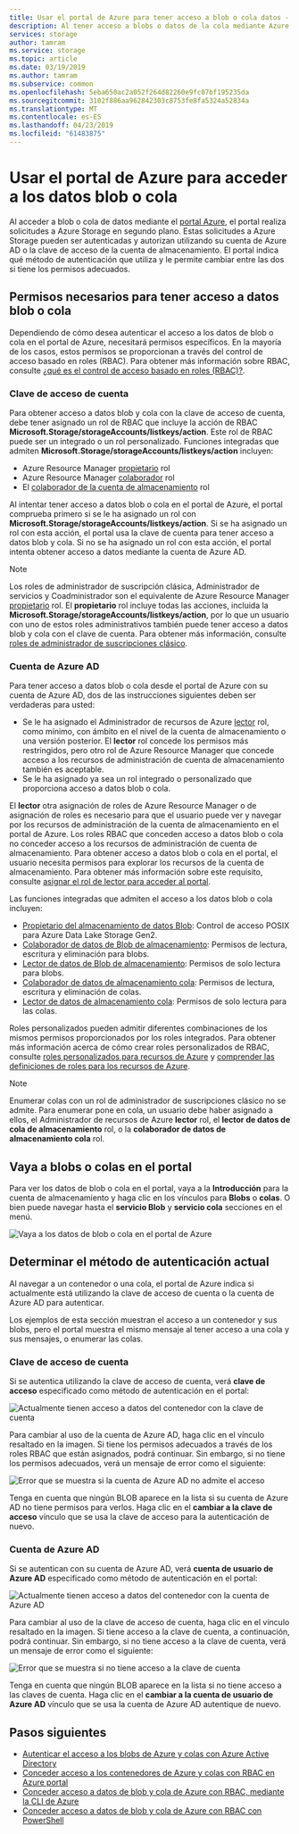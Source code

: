 ```yaml
---
title: Usar el portal de Azure para tener acceso a blob o cola datos - almacenamiento de Azure
description: Al tener acceso a blobs o datos de la cola mediante Azure portal, el portal hace las solicitudes de Azure Storage en segundo plano. Estas solicitudes a Azure Storage pueden ser autenticadas y autorizan utilizando su cuenta de Azure AD o la clave de acceso de la cuenta de almacenamiento.
services: storage
author: tamram
ms.service: storage
ms.topic: article
ms.date: 03/19/2019
ms.author: tamram
ms.subservice: common
ms.openlocfilehash: 5eba650ac2a052f264d82260e9fc07bf195235da
ms.sourcegitcommit: 3102f886aa962842303c8753fe8fa5324a52834a
ms.translationtype: MT
ms.contentlocale: es-ES
ms.lasthandoff: 04/23/2019
ms.locfileid: "61483875"
---
```

# <a name="use-the-azure-portal-to-access-blob-or-queue-data"></a>Usar el portal de Azure para acceder a los datos blob o cola

Al acceder a blob o cola de datos mediante el [portal Azure](https://portal.azure.com), el portal realiza solicitudes a Azure Storage en segundo plano. Estas solicitudes a Azure Storage pueden ser autenticadas y autorizan utilizando su cuenta de Azure AD o la clave de acceso de la cuenta de almacenamiento. El portal indica qué método de autenticación que utiliza y le permite cambiar entre las dos si tiene los permisos adecuados.  

## <a name="permissions-needed-to-access-blob-or-queue-data"></a>Permisos necesarios para tener acceso a datos blob o cola

Dependiendo de cómo desea autenticar el acceso a los datos de blob o cola en el portal de Azure, necesitará permisos específicos. En la mayoría de los casos, estos permisos se proporcionan a través del control de acceso basado en roles (RBAC). Para obtener más información sobre RBAC, consulte [¿qué es el control de acceso basado en roles (RBAC)?](../../role-based-access-control/overview.md).

### <a name="account-access-key"></a>Clave de acceso de cuenta

Para obtener acceso a datos blob y cola con la clave de acceso de cuenta, debe tener asignado un rol de RBAC que incluye la acción de RBAC **Microsoft.Storage/storageAccounts/listkeys/action**. Este rol de RBAC puede ser un integrado o un rol personalizado. Funciones integradas que admiten **Microsoft.Storage/storageAccounts/listkeys/action** incluyen:

- Azure Resource Manager [propietario](../../role-based-access-control/built-in-roles.md#owner) rol
- Azure Resource Manager [colaborador](../../role-based-access-control/built-in-roles.md#contributor) rol
- El [colaborador de la cuenta de almacenamiento](../../role-based-access-control/built-in-roles.md#storage-account-contributor) rol

Al intentar tener acceso a datos blob o cola en el portal de Azure, el portal comprueba primero si se le ha asignado un rol con **Microsoft.Storage/storageAccounts/listkeys/action**. Si se ha asignado un rol con esta acción, el portal usa la clave de cuenta para tener acceso a datos blob y cola. Si no se ha asignado un rol con esta acción, el portal intenta obtener acceso a datos mediante la cuenta de Azure AD.

> [!NOTE]
> Los roles de administrador de suscripción clásica, Administrador de servicios y Coadministrador son el equivalente de Azure Resource Manager [propietario](../../role-based-access-control/built-in-roles.md#owner) rol. El **propietario** rol incluye todas las acciones, incluida la **Microsoft.Storage/storageAccounts/listkeys/action**, por lo que un usuario con uno de estos roles administrativos también puede tener acceso a datos blob y cola con el clave de cuenta. Para obtener más información, consulte [roles de administrador de suscripciones clásico](../../role-based-access-control/rbac-and-directory-admin-roles.md#classic-subscription-administrator-roles).

### <a name="azure-ad-account"></a>Cuenta de Azure AD

Para tener acceso a datos blob o cola desde el portal de Azure con su cuenta de Azure AD, dos de las instrucciones siguientes deben ser verdaderas para usted:

- Se le ha asignado el Administrador de recursos de Azure [lector](../../role-based-access-control/built-in-roles.md#reader) rol, como mínimo, con ámbito en el nivel de la cuenta de almacenamiento o una versión posterior. El **lector** rol concede los permisos más restringidos, pero otro rol de Azure Resource Manager que concede acceso a los recursos de administración de cuenta de almacenamiento también es aceptable.
- Se le ha asignado ya sea un rol integrado o personalizado que proporciona acceso a datos blob o cola.

El **lector** otra asignación de roles de Azure Resource Manager o de asignación de roles es necesario para que el usuario puede ver y navegar por los recursos de administración de la cuenta de almacenamiento en el portal de Azure. Los roles RBAC que conceden acceso a datos blob o cola no conceder acceso a los recursos de administración de cuenta de almacenamiento. Para obtener acceso a datos blob o cola en el portal, el usuario necesita permisos para explorar los recursos de la cuenta de almacenamiento. Para obtener más información sobre este requisito, consulte [asignar el rol de lector para acceder al portal](../common/storage-auth-aad-rbac-portal.md#assign-the-reader-role-for-portal-access).

Las funciones integradas que admiten el acceso a los datos blob o cola incluyen:

- [Propietario del almacenamiento de datos Blob](../../role-based-access-control/built-in-roles.md#storage-blob-data-owner): Control de acceso POSIX para Azure Data Lake Storage Gen2.
- [Colaborador de datos de Blob de almacenamiento](../../role-based-access-control/built-in-roles.md#storage-blob-data-contributor): Permisos de lectura, escritura y eliminación para blobs.
- [Lector de datos de Blob de almacenamiento](../../role-based-access-control/built-in-roles.md#storage-blob-data-reader): Permisos de solo lectura para blobs.
- [Colaborador de datos de almacenamiento cola](../../role-based-access-control/built-in-roles.md#storage-queue-data-contributor): Permisos de lectura, escritura y eliminación de colas.
- [Lector de datos de almacenamiento cola](../../role-based-access-control/built-in-roles.md#storage-queue-data-reader): Permisos de solo lectura para las colas.
    
Roles personalizados pueden admitir diferentes combinaciones de los mismos permisos proporcionados por los roles integrados. Para obtener más información acerca de cómo crear roles personalizados de RBAC, consulte [roles personalizados para recursos de Azure](../../role-based-access-control/custom-roles.md) y [comprender las definiciones de roles para los recursos de Azure](../../role-based-access-control/role-definitions.md).

> [!NOTE]
> Enumerar colas con un rol de administrador de suscripciones clásico no se admite. Para enumerar pone en cola, un usuario debe haber asignado a ellos, el Administrador de recursos de Azure **lector** rol, el **lector de datos de cola de almacenamiento** rol, o la **colaborador de datos de almacenamiento cola** rol.

## <a name="navigate-to-blobs-or-queues-in-the-portal"></a>Vaya a blobs o colas en el portal

Para ver los datos de blob o cola en el portal, vaya a la **Introducción** para la cuenta de almacenamiento y haga clic en los vínculos para **Blobs** o **colas**. O bien puede navegar hasta el **servicio Blob** y **servicio cola** secciones en el menú. 

![Vaya a los datos de blob o cola en el portal de Azure](media/storage-access-blobs-queues-portal/blob-queue-access.png)

## <a name="determine-the-current-authentication-method"></a>Determinar el método de autenticación actual

Al navegar a un contenedor o una cola, el portal de Azure indica si actualmente está utilizando la clave de acceso de cuenta o la cuenta de Azure AD para autenticar.

Los ejemplos de esta sección muestran el acceso a un contenedor y sus blobs, pero el portal muestra el mismo mensaje al tener acceso a una cola y sus mensajes, o enumerar las colas.

### <a name="account-access-key"></a>Clave de acceso de cuenta

Si se autentica utilizando la clave de acceso de cuenta, verá **clave de acceso** especificado como método de autenticación en el portal:

![Actualmente tienen acceso a datos del contenedor con la clave de cuenta](media/storage-access-blobs-queues-portal/auth-method-access-key.png)

Para cambiar al uso de la cuenta de Azure AD, haga clic en el vínculo resaltado en la imagen. Si tiene los permisos adecuados a través de los roles RBAC que están asignados, podrá continuar. Sin embargo, si no tiene los permisos adecuados, verá un mensaje de error como el siguiente:

![Error que se muestra si la cuenta de Azure AD no admite el acceso](media/storage-access-blobs-queues-portal/auth-error-azure-ad.png)

Tenga en cuenta que ningún BLOB aparece en la lista si su cuenta de Azure AD no tiene permisos para verlos. Haga clic en el **cambiar a la clave de acceso** vínculo que se usa la clave de acceso para la autenticación de nuevo.

### <a name="azure-ad-account"></a>Cuenta de Azure AD

Si se autentican con su cuenta de Azure AD, verá **cuenta de usuario de Azure AD** especificado como método de autenticación en el portal:

![Actualmente tienen acceso a datos del contenedor con la cuenta de Azure AD](media/storage-access-blobs-queues-portal/auth-method-azure-ad.png)

Para cambiar al uso de la clave de acceso de cuenta, haga clic en el vínculo resaltado en la imagen. Si tiene acceso a la clave de cuenta, a continuación, podrá continuar. Sin embargo, si no tiene acceso a la clave de cuenta, verá un mensaje de error como el siguiente:

![Error que se muestra si no tiene acceso a la clave de cuenta](media/storage-access-blobs-queues-portal/auth-error-access-key.png)

Tenga en cuenta que ningún BLOB aparece en la lista si no tiene acceso a las claves de cuenta. Haga clic en el **cambiar a la cuenta de usuario de Azure AD** vínculo que se usa la cuenta de Azure AD autentique de nuevo.

## <a name="next-steps"></a>Pasos siguientes

- [Autenticar el acceso a los blobs de Azure y colas con Azure Active Directory](storage-auth-aad.md)
- [Conceder acceso a los contenedores de Azure y colas con RBAC en Azure portal](storage-auth-aad-rbac-portal.md)
- [Conceder acceso a datos de blob y cola de Azure con RBAC, mediante la CLI de Azure](storage-auth-aad-rbac-cli.md)
- [Conceder acceso a datos de blob y cola de Azure con RBAC con PowerShell](storage-auth-aad-rbac-powershell.md)
